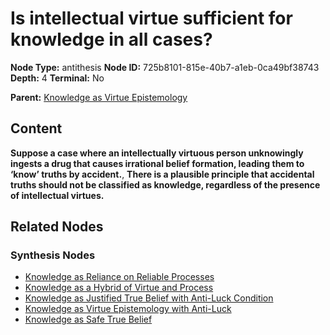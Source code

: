 # Is intellectual virtue sufficient for knowledge in all cases?

**Node Type:** antithesis
**Node ID:** 725b8101-815e-40b7-a1eb-0ca49bf38743
**Depth:** 4
**Terminal:** No

**Parent:** [Knowledge as Virtue Epistemology](knowledge-as-virtue-epistemology-synthesis-97605af9-43e1-45ee-9fbf-68704612ac02.md)

## Content

**Suppose a case where an intellectually virtuous person unknowingly ingests a drug that causes irrational belief formation, leading them to ‘know’ truths by accident.**, **There is a plausible principle that accidental truths should not be classified as knowledge, regardless of the presence of intellectual virtues.**

## Related Nodes

### Synthesis Nodes

- [Knowledge as Reliance on Reliable Processes](knowledge-as-reliance-on-reliable-processes-synthesis-f32a2d84-eaae-4c43-b08e-caca83615cf3.md)
- [Knowledge as a Hybrid of Virtue and Process](knowledge-as-a-hybrid-of-virtue-and-process-synthesis-2ddeb89f-5428-4cf2-a095-9f064e548727.md)
- [Knowledge as Justified True Belief with Anti-Luck Condition](knowledge-as-justified-true-belief-with-anti-luck-condition-synthesis-3597581f-bf2a-4074-b899-ba52a69b73ef.md)
- [Knowledge as Virtue Epistemology with Anti-Luck](knowledge-as-virtue-epistemology-with-anti-luck-synthesis-ba2f33ea-5def-4e14-9b60-e5ddc84ebd1e.md)
- [Knowledge as Safe True Belief](knowledge-as-safe-true-belief-synthesis-e352c759-bfa9-4621-bf7c-6673a64d8f20.md)
